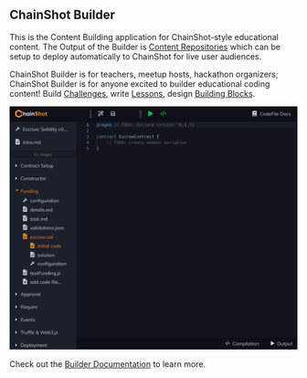 ## ChainShot Builder

This is the Content Building application for ChainShot-style educational content.
The Output of the Builder is [Content Repositories](https://github.com/ChainShot/Content)
which can be setup to deploy automatically to ChainShot for live user audiences.

ChainShot Builder is for teachers, meetup hosts, hackathon organizers; ChainShot Builder
is for anyone excited to builder educational coding content! Build [Challenges](https://chainshotbuilder.readthedocs.io/en/latest/container_types.html#challenges), write [Lessons](https://chainshotbuilder.readthedocs.io/en/latest/container_types.html#lessons),
design [Building Blocks](https://chainshotbuilder.readthedocs.io/en/latest/container_types.html#building-blocks).

![Builder Preview](preview.png)

Check out the [Builder Documentation](https://chainshotbuilder.readthedocs.io/en/latest/) to learn more.
